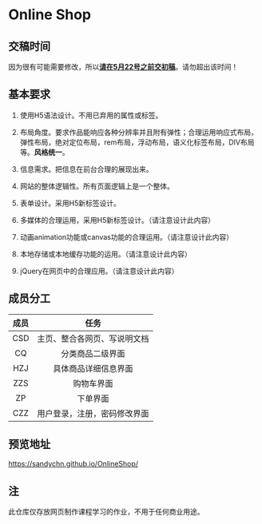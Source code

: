 # Online Shop

## 交稿时间

因为很有可能需要修改，所以<u>**请在5月22号之前交初稿**</u>。请勿超出该时间！

## 基本要求

1. 使用H5语法设计。不用已弃用的属性或标签。

2. 布局角度。要求作品能响应各种分辨率并且附有弹性；合理运用响应式布局，弹性布局，绝对定位布局，rem布局，浮动布局，语义化标签布局，DIV布局等。**风格统一**。

3. 信息需求。把信息在前台合理的展现出来。

4. 网站的整体逻辑性。所有页面逻辑上是一个整体。

5. 表单设计。采用H5新标签设计。

6. 多媒体的合理运用，采用H5新标签设计。（请注意设计此内容）

7. 动画animation功能或canvas功能的合理运用。（请注意设计此内容）

8. 本地存储或本地缓存功能的运用。（请注意设计此内容）

9. jQuery在网页中的合理应用。（请注意设计此内容）

## 成员分工

| 成员 |             任务             |
| :--: | :--------------------------: |
| CSD  | 主页、整合各网页、写说明文档 |
|  CQ  |       分类商品二级界面       |
| HZJ  |     具体商品详细信息界面     |
| ZZS  |          购物车界面          |
|  ZP  |           下单界面           |
| CZZ  | 用户登录，注册，密码修改界面 |

## 预览地址

<https://sandychn.github.io/OnlineShop/>

## 注

此仓库仅存放网页制作课程学习的作业，不用于任何商业用途。

